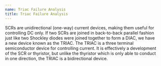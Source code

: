 ```yaml
---
name: Triac Failure Analysis
title: Triac Failure Analysis
---
```


SCRs are unidirectional (one-way) current devices, making them useful for controlling DC only. If two SCRs are joined in back-to-back parallel fashion just like two Shockley diodes were joined together to form a DIAC, we have a new device known as the TRIAC. The TRIAC is a three terminal semiconductor device for controlling current. It is effectively a development of the SCR or thyristor, but unlike the thyristor which is only able to conduct in one direction, the TRIAC is a bidirectional device.
